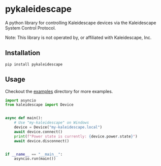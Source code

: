 # pykaleidescape

A python library for controlling Kaleidescape devices via the Kaleidescape System Control Protocol.

Note: This library is not operated by, or affiliated with Kaleidescape, Inc.

## Installation

```
pip install pykaleidescape
```

## Usage

Checkout the [examples](examples) directory for more examples.

```python
import asyncio
from kaleidescape import Device


async def main():
    # Use "my-kaleidescape" on Windows
    device = Device("my-kaleidescape.local")
    await device.connect()
    print(f"Power state is currently: {device.power.state}")
    await device.disconnect()


if __name__ == "__main__":
    asyncio.run(main())
```
